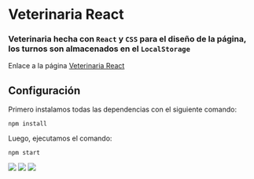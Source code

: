 # Veterinaria React

### Veterinaria hecha con `React` y `CSS` para el diseño de la página, los turnos son almacenados en el `LocalStorage`
Enlace a la página [Veterinaria React](https://veterinariafede.netlify.app/)

## Configuración

Primero instalamos todas las dependencias con el siguiente comando:
``` 
npm install
```

Luego, ejecutamos el comando:
```
npm start
```

<img src="https://user-images.githubusercontent.com/65865555/113360088-78823300-931f-11eb-89a7-e82be69fe50e.png" >

<img src="https://user-images.githubusercontent.com/65865555/113360084-77510600-931f-11eb-9062-0ba62ebb051a.png" >

<img src="https://user-images.githubusercontent.com/65865555/113360091-79b36000-931f-11eb-8158-e1e641815631.png" >

